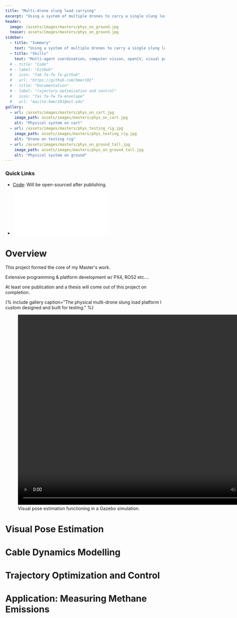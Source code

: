 ```yaml
---
title: "Multi-drone slung load carrying"
excerpt: "Using a system of multiple drones to carry a single slung load. Allows the carrying of heavier loads with more precise control over load pose."
header:
  image: /assets/images/masters/phys_on_ground.jpg
  teaser: assets/images/masters/phys_on_ground.jpg
sidebar:
  - title: "Summary"
    text: "Using a system of multiple drones to carry a single slung load. Allows the carrying of heavier loads with more precise control over load pose."
  - title: "Skills"
    text: "Mutli-agent coordination, computer vision, openCV, visual pose estimation, universal differential equations, machine learning, trajectory optimization, control, networking, ROS2, gazebo, PX4 autopilot, python, C++, julia, drake."
  # - title: "Code"
  # - label: "GitHub"
  #   icon: "fab fa-fw fa-github"
  #   url: "https://github.com/hmer101"
  # - title: "Documentation"
  # - label: "rajectory optimization and control"
  #   icon: "fas fa-fw fa-envelope"
  #   url: "mailto:hmer101@mit.edu"
gallery:
  - url: /assets/images/masters/phys_on_cart.jpg
    image_path: assets/images/masters/phys_on_cart.jpg
    alt: "Physical system on cart"
  - url: /assets/images/masters/phys_testing_rig.jpg
    image_path: assets/images/masters/phys_testing_rig.jpg
    alt: "Drone on testing rig"
  - url: /assets/images/masters/phys_on_ground_tall.jpg
    image_path: assets/images/masters/phys_on_ground_tall.jpg
    alt: "Physical system on ground"
---
```


### Quick Links

- [Code](): Will be open-sourced after publishing.
- ![Project report: visual pose estimation](/assets/docs/masters/16_485_project_report.pdf)
# Overview





This project formed the core of my Master's work.

Extensive programming & platform development w/ PX4, ROS2 etc....

At least one publication and a thesis will come out of this project on completion.


{% include gallery caption="The physical multi-drone slung load platform I custom designed and built for testing." %}

<figure>
  <video width="800" height="600" controls>
    <source src="{{ site.url }}{{ site.baseurl }}/assets/images/masters/16.485_compiled_videos.mp4" type="video/mp4">
    Your browser does not support the video tag.
  </video>
    <figcaption>Visual pose estimation functioning in a Gazebo simulation.</figcaption>
</figure>


# Visual Pose Estimation


# Cable Dynamics Modelling


# Trajectory Optimization and Control


# Application: Measuring Methane Emissions